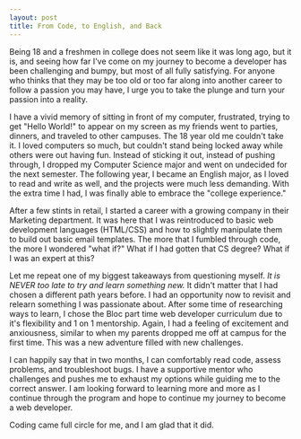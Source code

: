 ```yaml
---
layout: post
title: From Code, to English, and Back
---
```

Being 18 and a freshmen in college does not seem like it was long ago, but it is, and seeing how far I've come on my journey to become a developer has been challenging and bumpy, but most of all fully satisfying. For anyone who thinks that they may be too old or too far along into another career to follow a passion you may have, I urge you to take the plunge and turn your passion into a reality.

I have a vivid memory of sitting in front of my computer, frustrated, trying to get "Hello World!" to appear on my screen as my friends went to parties, dinners, and traveled to other campuses. The 18 year old me couldn't take it. I loved computers so much, but couldn't stand being locked away while others were out having fun. Instead of sticking it out, instead of pushing through, I dropped my Computer Science major and went on undecided for the next semester. The following year, I became an English major, as I loved to read and write as well, and the projects were much less demanding. With the extra time I had, I was finally able to embrace the "college experience."

After a few stints in retail, I started a career with a growing company in their Marketing department. It was here that I was reintroduced to basic web development languages (HTML/CSS) and how to slightly manipulate them to build out basic email templates. The more that I fumbled through code, the more I wondered "what if?" What if I had gotten that CS degree? What if I was an expert at this?

Let me repeat one of my biggest takeaways from questioning myself. *It is NEVER too late to try and learn something new.* It didn't matter that I had chosen a different path years before. I had an opportunity now to revisit and relearn something I was passionate about. After some time of researching ways to learn, I chose the Bloc part time web developer curriculum due to it's flexibility and 1 on 1 mentorship. Again, I had a feeling of excitement and anxiousness, similar to when my parents dropped me off at campus for the first time. This was a new adventure filled with new challenges.

I can happily say that in two months, I can comfortably read code, assess problems, and troubleshoot bugs. I have a supportive mentor who challenges and pushes me to exhaust my options while guiding me to the correct answer. I am looking forward to learning more and more as I continue through the program and hope to continue my journey to become a web developer.

Coding came full circle for me, and I am glad that it did.
